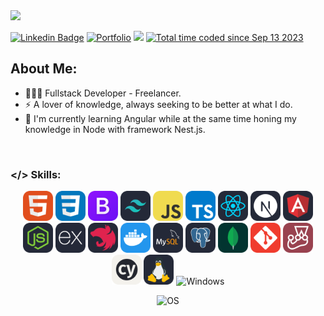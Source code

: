 <img src="https://i.imgur.com/W1xAjko.jpg">

<div align="start">
    
[![Linkedin Badge](https://img.shields.io/badge/linkedin-%230077B5.svg?&style=for-the-badge&logo=linkedin&logoColor=white)](https://www.linkedin.com/in/leandro-piazza23/)
 [![Portfolio](https://img.shields.io/badge/my_portfolio-000?style=for-the-badge&logo=ko-fi&logoColor=white)](https://portfolioleandropiazza.vercel.app/)
 <a href="https://github.com/antonkomarev/github-profile-views-counter"><img src="https://komarev.com/ghpvc/?username=Lean-98&style=for-the-badge"></a>
 <a href="https://wakatime.com/@c4402533-e4bc-40e8-bfda-83bc4e28f648"><img src="https://wakatime.com/badge/user/c4402533-e4bc-40e8-bfda-83bc4e28f648.svg" width='180px' height='28px' alt="Total time coded since Sep 13 2023" /></a>
</div>

<!----------------------------------------------------------------------------------------------------------------------------------------------------------------------------------------------------->

## About Me:

- 👨🏽‍💻 Fullstack Developer - Freelancer.
- ⚡️ A lover of knowledge, always seeking to be better at what I do.
- 🌱 I'm currently learning Angular while at the same time honing my knowledge in Node with framework Nest.js.
<br>

<!----------------------------------------------------------------------------------------------------------------------------------------------------------------------------------------------------->
### </> Skills:

<p align="center">
<img src="https://github.com/tandpfun/skill-icons/blob/main/icons/HTML.svg" width="48" title="HTML"> 
<img src="https://github.com/tandpfun/skill-icons/blob/main/icons/CSS.svg" width="48" title="CSS">   
<!--<img src="https://github.com/tandpfun/skill-icons/blob/main/icons/Sass.svg" width="48" title="Sass">-->
<img src="https://github.com/tandpfun/skill-icons/blob/main/icons/Bootstrap.svg" width="48" title="Bootstrap">
<img src="https://raw.githubusercontent.com/tandpfun/skill-icons/65dea6c4eaca7da319e552c09f4cf5a9a8dab2c8/icons/TailwindCSS-Dark.svg" width="48" title="TailWind">
<!--<img src="https://github.com/tandpfun/skill-icons/blob/main/icons/MaterialUI-Dark.svg" width="48" title="MUI">-->  
<img src="https://github.com/tandpfun/skill-icons/blob/main/icons/JavaScript.svg" width="48"  title="Javascript">   
<img src="https://github.com/tandpfun/skill-icons/blob/main/icons/TypeScript.svg" width="48" title="TypeScript">   
<img src="https://github.com/tandpfun/skill-icons/blob/main/icons/React-Dark.svg" width="48" title="React.Js"> 
<!--<img src="https://github.com/tandpfun/skill-icons/blob/main/icons/Redux.svg" width="48" title="Redux.Js">--> 
<img src="https://github.com/tandpfun/skill-icons/blob/main/icons/NextJS-Dark.svg" width="48" title="Next.Js">
<img src="https://github.com/tandpfun/skill-icons/blob/main/icons/Angular-Dark.svg" width="48" title="Angular">
<!--<img src="https://github.com/tandpfun/skill-icons/blob/main/icons/ThreeJS-Dark.svg" width="48" title="ThreeJs">-->           
<img src="https://github.com/tandpfun/skill-icons/blob/main/icons/NodeJS-Dark.svg" width="48" title="NodeJS"> 
<img src="https://github.com/tandpfun/skill-icons/blob/main/icons/ExpressJS-Dark.svg" width="48" title="ExpressJS"> 
<img src="https://raw.githubusercontent.com/tandpfun/skill-icons/65dea6c4eaca7da319e552c09f4cf5a9a8dab2c8/icons/NestJS-Dark.svg" width="48" title="NestJS"> 
<img src="https://raw.githubusercontent.com/tandpfun/skill-icons/65dea6c4eaca7da319e552c09f4cf5a9a8dab2c8/icons/Docker.svg" width="48" title="Docker"> 
<!--<img src="https://raw.githubusercontent.com/tandpfun/skill-icons/65dea6c4eaca7da319e552c09f4cf5a9a8dab2c8/icons/Postman.svg" width="48" title="Postman">-->  
<!--<img src="https://github.com/tandpfun/skill-icons/blob/main/icons/PHP-Dark.svg" width="48" title="PHP">-->  
<img src="https://github.com/tandpfun/skill-icons/blob/main/icons/MySQL-Dark.svg" width="48" title="MySQL"> 
<img src="https://raw.githubusercontent.com/tandpfun/skill-icons/65dea6c4eaca7da319e552c09f4cf5a9a8dab2c8/icons/PostgreSQL-Dark.svg" width="48" title="PostgreSQL"> 
<!--<img src="https://raw.githubusercontent.com/tandpfun/skill-icons/65dea6c4eaca7da319e552c09f4cf5a9a8dab2c8/icons/Prisma.svg" width="48" title="Prisma">--> 
<img src="https://github.com/tandpfun/skill-icons/blob/main/icons/MongoDB.svg" width="48" title="MongoDB">  
<!--<img src="https://github.com/tandpfun/skill-icons/blob/main/icons/Firebase-Dark.svg" width="48" title="Firebase">-->       
<!--<img src="https://raw.githubusercontent.com/tandpfun/skill-icons/65dea6c4eaca7da319e552c09f4cf5a9a8dab2c8/icons/AWS-Dark.svg" width="48" title="AWS">-->   
<img src="https://github.com/tandpfun/skill-icons/blob/main/icons/Git.svg" width="48" title="Git">  
<img src="https://github.com/tandpfun/skill-icons/blob/main/icons/Jest.svg" width="48" title="Jest">  
<img src="https://raw.githubusercontent.com/tandpfun/skill-icons/65dea6c4eaca7da319e552c09f4cf5a9a8dab2c8/icons/Cypress-Light.svg" width="48" title="Cypress"> 
<img src="https://raw.githubusercontent.com/tandpfun/skill-icons/65dea6c4eaca7da319e552c09f4cf5a9a8dab2c8/icons/Linux-Dark.svg" width="48" title="Linux">
<img src="https://raw.githubusercontent.com/tandpfun/skill-icons/65dea6c4eaca7da319e552c09f4cf5a9a8dab2c8/icons/Windows-Dark.svg" width="48" title="Windows">

<!--<img src="" width="48" title="">-->  
<p/>

<!----------------------------------------------------------------------------------------------------------------------------------------------------------------------------------------------------->
<!-- ### ⚙️ &nbsp;GitHub Analytics
<div align="center">  
  <img width="49%" height="195px" src="https://github-readme-stats.vercel.app/api?username=Lean-98&show_icons=true&count_private=true&hide_border=true&title_color=02D9F7FF&icon_color=02D9F7FF&text_color=c9d1d9&bg_color=0d1117" alt="Lean-98 github stats" /> 
  
  <img width="41%" height="195px" src="https://github-readme-stats.vercel.app/api/top-langs/?username=Lean-98&layout=compact&hide_border=true&title_color=02D9F7FF&text_color=02D9F7FF&bg_color=0d1117" />
</div> -->   


<!----------------------------------------------------------------------------------------------------------------------------------------------------------------------------------------------------->
<div align='center'>
  <!--<img src="https://github-readme-stats.vercel.app/api/wakatime?username=Lean98&theme=react&langs_count=6&layout=compact&range=all_time" alt="wakatime" >-->
  <!--<img src="https://github-readme-stats.vercel.app/api/top-langs/?username=Lean-98&theme=react&langs_count=2" alt="most_langs">
<!--<img src="https://wakatime.com/share/@Lean98/a435c08e-e923-44c0-aa40-fbba9bf5483f.svg" alt="most_langs" width="600">-->
    <img src="https://wakatime.com/share/@Lean98/fede8aac-5b7b-4231-bdbd-d960eaafa159.svg" alt="OS" width="600">
</div>
 
